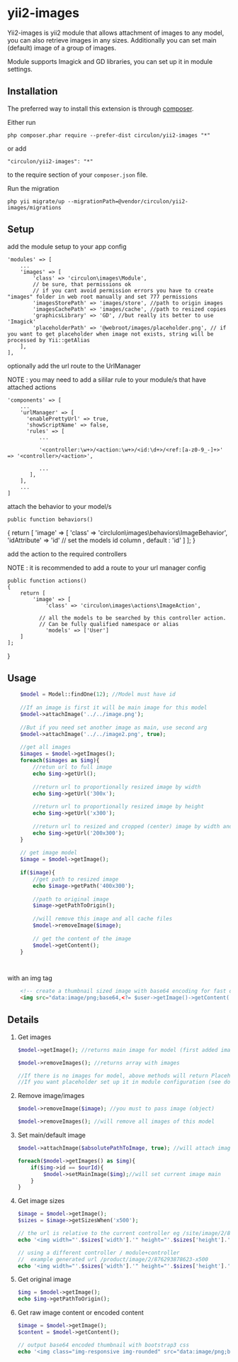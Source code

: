 yii2-images
===========
Yii2-images is yii2 module that allows attachment of images to any model, you can also retrieve images in any sizes. 
Additionally you can set main (default) image of a group of images.

Module supports Imagick and GD libraries, you can set up it in module settings.

Installation
-------------
The preferred way to install this extension is through [composer](http://getcomposer.org/download/).

Either run

``
php composer.phar require --prefer-dist circulon/yii2-images "*"
``

or add

``
"circulon/yii2-images": "*"
``

to the require section of your `composer.json` file.

Run the migration
```
php yii migrate/up --migrationPath=@vendor/circulon/yii2-images/migrations
```

Setup
-----
add the module setup to your app config 
 
    'modules' => [
    	...
		'images' => [
        	'class' => 'circulon\images\Module',
            // be sure, that permissions ok 
            // if you cant avoid permission errors you have to create "images" folder in web root manually and set 777 permissions
            'imagesStorePath' => 'images/store', //path to origin images
            'imagesCachePath' => 'images/cache', //path to resized copies
            'graphicsLibrary' => 'GD', //but really its better to use 'Imagick' 
            'placeholderPath' => '@webroot/images/placeholder.png', // if you want to get placeholder when image not exists, string will be processed by Yii::getAlias
        ],
    ],

optionally add the url route to the UrlManager

  NOTE : you may need to add a sililar rule to your module/s that have attached actions 
    
    'components' => [
        ...
        'urlManager' => [
          'enablePrettyUrl' => true,
          'showScriptName' => false,
          'rules' => [
              ...
             
              '<controller:\w+>/<action:\w+>/<id:\d+>/<ref:[a-z0-9_-]+>' => '<controller>/<action>',
              
              ...
           ],
        ],
        ...
    ]

attach the behavior to your model/s 
 
 	public function behaviors()
  {
    	return [
        	'image' => [
            	'class' => 'circlulon\images\behaviors\ImageBehavior',
              'idAttribute' => 'id' // set the models id column , default : 'id'
          ]
      ];
  }
    
 
add the action to the required controllers
  
  NOTE : it is recommended to add a route to your url manager config 
	
	public function actions()
	{
    	return [
        	'image' => [
          		'class' => 'circulon\images\actions\ImageAction',
          		
              // all the models to be searched by this controller action.
              // Can be fully qualified namespace or alias
          		'models' => ['User']  
        ]
    ];
}
   
    

Usage 
-------------

```php
    $model = Model::findOne(12); //Model must have id
    
    //If an image is first it will be main image for this model
    $model->attachImage('../../image.png');
    
    //But if you need set another image as main, use second arg
    $model->attachImage('../../image2.png', true);
    
    //get all images
    $images = $model->getImages();
    foreach($images as $img){
        //retun url to full image
        echo $img->getUrl();
        
        //return url to proportionally resized image by width
        echo $img->getUrl('300x');
    
        //return url to proportionally resized image by height
        echo $img->getUrl('x300');
        
        //return url to resized and cropped (center) image by width and height
        echo $img->getUrl('200x300');
    }
    
    // get image model 
    $image = $model->getImage();
    
    if($image){
        //get path to resized image 
        echo $image->getPath('400x300');
        
        //path to original image
        $image->getPathToOrigin();
        
        //will remove this image and all cache files
        $model->removeImage($image);
        
        // get the content of the image
        $model->getContent();
    }

    

```

with an img tag 

```html
    <!-- create a thumbnail sized image with base64 encoding for fast display -->
    <img src="data:image/png;base64,<?= $user->getImage()->getContent('50x50', true) ?>" alt="">
```

Details
-------------
1. Get images
    ```php
    $model->getImage(); //returns main image for model (first added image or setted as main)
    
    $model->removeImages(); //returns array with images
    
    //If there is no images for model, above methods will return Placeholder image or null
    //If you want placeholder set up it in module configuration (see documentation)
    
    ```
2. Remove image/images
    ```php
    $model->removeImage($image); //you must to pass image (object)
    
    $model->removeImages(); //will remove all images of this model
    ```

3. Set main/default image
    ```php
    $model->attachImage($absolutePathToImage, true); //will attach image and make it main
    
    foreach($model->getImages() as $img){
        if($img->id == $ourId){
            $model->setMainImage($img);//will set current image main
        }
    }
    ```

4. Get image sizes
    ```php
    $image = $model->getImage();
    $sizes = $image->getSizesWhen('x500');
    
    // the url is relative to the current controller eg /site/image/2/876293878623-x500
    echo '<img width="'.$sizes['width'].'" height="'.$sizes['height'].'" src="'.$image->getUrl('x500').'" />';
    
    // using a different controller / module+controller 
    //  example generated url /product/image/2/876293878623-x500
    echo '<img width="'.$sizes['width'].'" height="'.$sizes['height'].'" src="'.$image->getUrl('x500','product').'" />';
    
    ```

5. Get original image
    ```php
    $img = $model->getImage();
    echo $img->getPathToOrigin();
    ```

6. Get raw image content or encoded content
    ```php
    $image = $model->getImage();
    $content = $model->getContent();
    
    // output base64 encoded thumbnail with bootstrap3 css
    echo '<img class="img-responsive img-rounded" src="data:image/png;base64,'.$user->getImage()->getContent('50x50', true).'" alt="">';